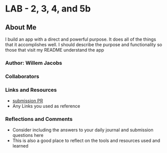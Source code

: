 # LAB - 2, 3, 4, and 5b

## About Me

I build an app with a direct and powerful purpose. It does all of the things that it accomplishes well. I should describe the purpose and functionality so those that visit my README understand the app

### Author: Willem Jacobs

### Collaborators

### Links and Resources

* [submission PR](http://xyz.com)
* Any Links you used as reference

### Reflections and Comments

* Consider including the answers to your daily journal and submission questions here
* This is also a good place to reflect on the tools and resources used and learned
